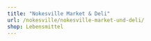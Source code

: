 ```yaml
---
title: "Nokesville Market & Deli"
url: /nokesville/nokesville-market-und-deli/
shop: Lebensmittel
---
```

